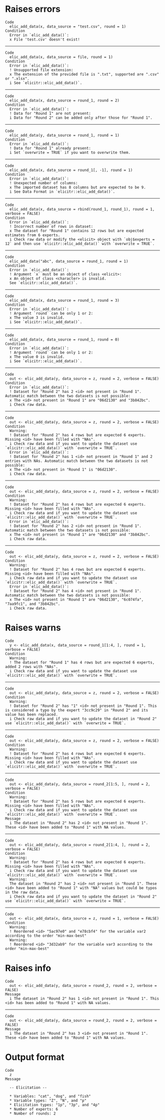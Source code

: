 # Raises errors 

    Code
      elic_add_data(x, data_source = "test.csv", round = 1)
    Condition
      Error in `elic_add_data()`:
      x File 'test.csv' doesn't exist!

---

    Code
      elic_add_data(x, data_source = file, round = 1)
    Condition
      Error in `elic_add_data()`:
      ! Unsupported file extension:
      x The extension of the provided file is ".txt", supported are ".csv" or ".xlsx".
      i See `elicitr::elic_add_data()`.

---

    Code
      elic_add_data(x, data_source = round_1, round = 2)
    Condition
      Error in `elic_add_data()`:
      ! Data for "Round 1" are not present:
      i Data for "Round 2" can be added only after those for "Round 1".

---

    Code
      elic_add_data(y, data_source = round_1, round = 1)
    Condition
      Error in `elic_add_data()`:
      ! Data for "Round 1" already present:
      i Set `overwrite = TRUE` if you want to overwrite them.

---

    Code
      elic_add_data(x, data_source = round_1[, -1], round = 1)
    Condition
      Error in `elic_add_data()`:
      ! Unexpected number of columns:
      x The imported dataset has 8 columns but are expected to be 9.
      i See Data Format in `elicitr::elic_add_data()`.

---

    Code
      elic_add_data(x, data_source = rbind(round_1, round_1), round = 1, verbose = FALSE)
    Condition
      Error in `elic_add_data()`:
      ! Incorrect number of rows in dataset:
      x The dataset for "Round 1" contains 12 rows but are expected estimates from 6 experts.
      i Check raw data or modify the <elicit> object with `obj$experts = 12` and then use `elicitr::elic_add_data()` with `overwrite = TRUE`.

---

    Code
      elic_add_data("abc", data_source = round_1, round = 1)
    Condition
      Error in `elic_add_data()`:
      ! Argument `x` must be an object of class <elicit>:
      x An object of class <character> is invalid.
      See `elicitr::elic_add_data()`.

---

    Code
      elic_add_data(x, data_source = round_1, round = 3)
    Condition
      Error in `elic_add_data()`:
      ! Argument `round` can be only 1 or 2:
      x The value 3 is invalid.
      i See `elicitr::elic_add_data()`.

---

    Code
      elic_add_data(x, data_source = round_1, round = 0)
    Condition
      Error in `elic_add_data()`:
      ! Argument `round` can be only 1 or 2:
      x The value 0 is invalid.
      i See `elicitr::elic_add_data()`.

---

    Code
      out <- elic_add_data(y, data_source = z, round = 2, verbose = FALSE)
    Condition
      Error in `elic_add_data()`:
      ! Dataset for "Round 2" has 2 <id> not present in "Round 1". Automatic match between the two datasets is not possible:
      x The <id> not present in "Round 1" are "06d2130" and "3b842bc".
      i Check raw data.

---

    Code
      out <- elic_add_data(y, data_source = z, round = 2, verbose = FALSE)
    Condition
      Warning:
      ! Dataset for "Round 2" has 4 rows but are expected 6 experts. Missing <id> have been filled with "NAs".
      i Check raw data and if you want to update the dataset use `elicitr::elic_add_data()` with `overwrite = TRUE`.
      Error in `elic_add_data()`:
      ! Dataset for "Round 2" has 1 <id> not present in "Round 1" and 2 entries with NAs. Automatic match between the two datasets is not possible:
      x The <id> not present in "Round 1" is "06d2130".
      i Check raw data.

---

    Code
      out <- elic_add_data(y, data_source = z, round = 2, verbose = FALSE)
    Condition
      Warning:
      ! Dataset for "Round 2" has 4 rows but are expected 6 experts. Missing <id> have been filled with "NAs".
      i Check raw data and if you want to update the dataset use `elicitr::elic_add_data()` with `overwrite = TRUE`.
      Error in `elic_add_data()`:
      ! Dataset for "Round 2" has 2 <id> not present in "Round 1". Automatic match between the two datasets is not possible:
      x The <id> not present in "Round 1" are "06d2130" and "3b842bc".
      i Check raw data.

---

    Code
      out <- elic_add_data(y, data_source = z, round = 2, verbose = FALSE)
    Condition
      Warning:
      ! Dataset for "Round 2" has 4 rows but are expected 6 experts. Missing <id> have been filled with "NAs".
      i Check raw data and if you want to update the dataset use `elicitr::elic_add_data()` with `overwrite = TRUE`.
      Error in `elic_add_data()`:
      ! Dataset for "Round 2" has 4 <id> not present in "Round 1". Automatic match between the two datasets is not possible:
      x The <id> not present in "Round 1" are "06d2130", "6c074fa", "7aa9fc1", and "3b842bc".
      i Check raw data.

# Raises warns

    Code
      y <- elic_add_data(x, data_source = round_1[1:4, ], round = 1, verbose = FALSE)
    Condition
      Warning:
      ! The dataset for "Round 1" has 4 rows but are expected 6 experts, added 2 rows with "NAs".
      i Check raw data and if you want to update the dataset use `elicitr::elic_add_data()` with `overwrite = TRUE`.

---

    Code
      out <- elic_add_data(y, data_source = z, round = 2, verbose = FALSE)
    Condition
      Warning:
      ! Dataset for "Round 2" has "1" <id> not present in "Round 1". This is considered a typo by the expert "3cc9c29" in "Round 2" and its value has been replaced.
      i Check raw data and if you want to update the dataset in "Round 2" use `elicitr::elic_add_data()` with `overwrite = TRUE`.

---

    Code
      out <- elic_add_data(y, data_source = z, round = 2, verbose = FALSE)
    Condition
      Warning:
      ! Dataset for "Round 2" has 4 rows but are expected 6 experts. Missing <id> have been filled with "NAs".
      i Check raw data and if you want to update the dataset use `elicitr::elic_add_data()` with `overwrite = TRUE`.

---

    Code
      out <- elic_add_data(y, data_source = round_2[1:5, ], round = 2, verbose = FALSE)
    Condition
      Warning:
      ! Dataset for "Round 2" has 5 rows but are expected 6 experts. Missing <id> have been filled with "NAs".
      i Check raw data and if you want to update the dataset use `elicitr::elic_add_data()` with `overwrite = TRUE`.
    Message
      i The dataset in "Round 2" has 2 <id> not present in "Round 1". These <id> have been added to "Round 1" with NA values.

---

    Code
      out <- elic_add_data(y, data_source = round_2[1:4, ], round = 2, verbose = FALSE)
    Condition
      Warning:
      ! Dataset for "Round 2" has 4 rows but are expected 6 experts. Missing <id> have been filled with "NAs".
      i Check raw data and if you want to update the dataset use `elicitr::elic_add_data()` with `overwrite = TRUE`.
      Warning:
      The dataset in "Round 2" has 2 <id> not present in "Round 1". These <id> have been added to "Round 1" with "NA" values but could be typos in the raw data.
      i Check raw data and if you want to update the dataset in "Round 2" use `elicitr::elic_add_data()` with `overwrite = TRUE`.

---

    Code
      out <- elic_add_data(x, data_source = z, round = 1, verbose = FALSE)
    Condition
      Warning:
      ! Reordered <id> "5ac97e0" and "e78cbf4" for the variable var2 according to the order "min-max-best"
      Warning:
      ! Reordered <id> "3d32ab9" for the variable var3 according to the order "min-max-best"

# Raises info

    Code
      out <- elic_add_data(y, data_source = round_2, round = 2, verbose = FALSE)
    Message
      i The dataset in "Round 2" has 1 <id> not present in "Round 1". This <id> has been added to "Round 1" with NA values.

---

    Code
      out <- elic_add_data(y, data_source = round_2, round = 2, verbose = FALSE)
    Message
      i The dataset in "Round 2" has 3 <id> not present in "Round 1". These <id> have been added to "Round 1" with NA values.

# Output format

    Code
      z
    Message
      
      -- Elicitation --
      
      * Variables: "cat", "dog", and "fish"
      * Variable types: "Z", "N", and "p"
      * Elicitation types: "1p", "3p", and "4p"
      * Number of experts: 6
      * Number of rounds: 2
      

